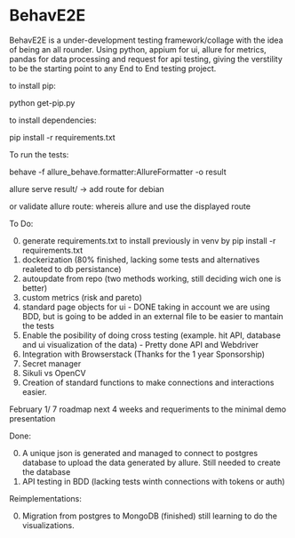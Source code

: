 # BehavE2E

BehavE2E is a under-development testing framework/collage with the idea of being an all rounder.
Using python, appium for ui, allure for metrics, pandas for data processing and request for api testing, giving the verstility to be the starting point to any End to End testing project.

to install pip:

python get-pip.py

to install dependencies:

pip install -r requirements.txt

To run the tests:

behave -f allure_behave.formatter:AllureFormatter -o result


allure serve result/ -> add route for debian

or validate allure route: whereis allure and use the displayed route

To Do:

0. generate requirements.txt to install previously in venv by pip install -r requirements.txt 
1. dockerization (80% finished, lacking some tests and alternatives realeted to db persistance)
2. autoupdate from repo (two methods working, still deciding wich one is better)
3. custom metrics (risk and pareto)
4. standard page objects for ui - DONE taking in account we are using BDD, but is going to be added in an external file to be easier to mantain the tests
5. Enable the posibility of doing cross testing (example. hit API, database and ui visualization of the data) - Pretty done API and Webdriver
6. Integration with Browserstack (Thanks for the 1 year Sponsorship)
7. Secret manager
8. Sikuli vs OpenCV
9. Creation of standard functions to make connections and interactions easier.

February 1/ 7 roadmap next 4 weeks and requeriments to the minimal demo presentation 

Done:

0. A unique json is generated and managed to connect to postgres database to upload the data generated by allure. Still needed to create the database 
1. API testing in BDD (lacking tests winth connections with tokens or auth)

Reimplementations:

0. Migration from postgres to MongoDB (finished) still learning to do the visualizations.
